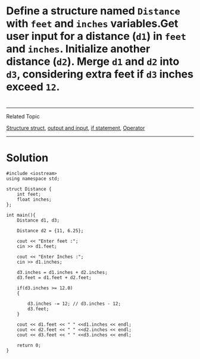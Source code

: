 # Define a structure named `Distance` with `feet` and `inches` variables.Get user input for a distance (`d1`) in `feet` and `inches`. Initialize another distance (`d2`). Merge `d1` and `d2` into `d3`, considering extra feet if `d3` inches exceed `12`.
#
---
Related Topic 

[Structure struct](courseid-5,lessonid-19), [output and input](courseid-5,lessonid-9), [if statement](courseid-5,lessonid-15), [Operator](courseid-5,lessonid-13)

---
 # Solution
    #include <iostream>
    using namespace std;

    struct Distance {
        int feet;
        float inches;
    };

    int main(){
        Distance d1, d3;

        Distance d2 = {11, 6.25};

        cout << "Enter feet :";
        cin >> d1.feet;

        cout << "Enter Inches :";
        cin >> d1.inches;

        d3.inches = d1.inches + d2.inches;
        d3.feet = d1.feet + d2.feet;

        if(d3.inches >= 12.0)
        {

            d3.inches -= 12; // d3.inches - 12;
            d3.feet;
        }

        cout << d1.feet << " " <<d1.inches << endl;
        cout << d2.feet << " " <<d2.inches << endl;
        cout << d3.feet << " " <<d3.inches << endl;

        return 0;
    }
